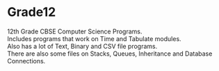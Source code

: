 # Grade12
12th Grade CBSE Computer Science Programs. <br>
Includes programs that work on Time and Tabulate modules. <br>
Also has a lot of Text, Binary and CSV file programs. <br>
There are also some files on Stacks, Queues, Inheritance and Database Connections.

